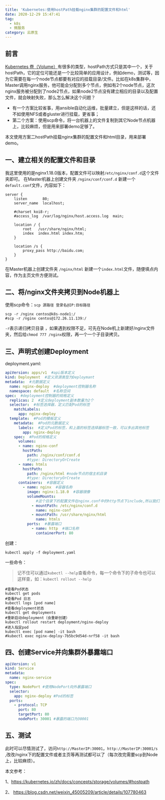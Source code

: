 ```yaml
---
title: 'Kubernetes:使用hostPath挂载nginx集群的配置文件和html'
date: 2020-12-29 15:47:41
tag:
  - k8s
  - 微服务
category: 云原生
---
```


## 前言
[Kubernetes 卷（Volume）](https://kubernetes.io/zh/docs/concepts/storage/volumes/)有很多的类型，hostPath方式只是其中一个，关于hostPath，它的定位可能还是一个比较简单的应用设计，例如demo，测试等，因为它需要在每一个node节点都要有对应的挂载目录/文件。比如在k8s集群中，Master调用nginx服务，他可能会分配到多个节点，例如有2个node节点，这次nginx服务被分配到了node2节点，如果node2节点没有建立相应的目录以及配置文件，就会映射失败，那么怎么解决这个问题？

- 有一个方案比较省事，用ansible自动化运维，批量建立，但是这样的话，还不如使用NFS或者gluster进行挂载，更省事；
- 第二个方案：使用scp命令，将一台机器上的文件复制到其它Node节点机器上，比较麻烦，但是用来部署demo足够了。

本文使用方案二hostPath挂载nginx集群的配置文件和html目录，用来部署demo。

## 一、建立相关的配置文件和目录

我这里使用的是nginx1.18.0版本，配置文件可以映射`/etc/nginx/conf.d`这个文件夹即可。
在Master机器上创建文件夹 `/nginx/conf/conf.d` 新建一个`default.conf`文件，内容如下：

```
server {
    listen       80;
    server_name  localhost;

    #charset koi8-r;
    #access_log  /var/log/nginx/host.access.log  main;

    location / {
        root   /usr/share/nginx/html;
        index  index.html index.htm;
    }
  
    location /s {
        proxy_pass http://baidu.com;
    }
}	
```

在Master机器上创建文件夹 `/nginx/html` 新建一个`index.html`文件，随便填点内容，作为主页文件方便测试。

## 二、将/nginx文件夹拷贝到Node机器上

使用scp命令：`scp 源路径 登录名@IP:目标路径`

```shell
scp -r /nginx centos@k8s-node1:/
#scp -r /nginx centos@172.26.11.139:/
```

`-r`表示递归拷贝目录 ，如果遇到权限不足，可先在Node机上新建好/nginx文件夹，然后给`chmod 777 /nginx`权限，再一个一个子目录拷贝。

## 三、声明式创建Deployment

deployment.yaml:

```yaml
apiVersion: apps/v1  #api版本定义
kind: Deployment  #定义资源类型为Deploymant
metadata:  #元数据定义
  name: nginx-deploy  #deployment控制器名称
  namespace: default  #名称空间
spec:  #deployment控制器的规格定义
  replicas: 2  #定义deployment副本数量为2个
  selector:  #标签选择器，定义匹配Pod的标签
    matchLabels:
      app: nginx-deploy
  template:  #Pod的模板定义
    metadata:  #Pod的元数据定义
      labels:  #定义Pod的标签，和上面的标签选择器标签一致，可以多出其他标签
        app: nginx-deploy
    spec:  #Pod的规格定义
      volumes:
      - name: nginx-conf
        hostPath:
          path: /nginx/conf/conf.d
          #type: DirectoryOrCreate
      - name: htmls
        hostPath:
          path: /nginx/html #node节点的宿主机目录
          #type: DirectoryOrCreate
      containers:  #容器定义
        - name: nginx  #容器名称
          image: nginx:1.18.0  #容器镜像
          volumeMounts:
              #这个目录下的配置文件在nginx.conf中的http节点下include,所以我们只需要挂载这个目录即可
            - mountPath: /etc/nginx/conf.d 
              name: nginx-conf
            - mountPath: /usr/share/nginx/html
              name: htmls
          ports:  #暴露端口
            - name: http  #端口名称
              containerPort: 80
```

创建：

```shell
kubectl apply -f deployment.yaml
```

一些命令：

> 记不住可以通过`kubectl --help`查看命令，每一个命令下的子命令也可以这样查，如：`kubectl rollout --help`


```shell
#查看Pod状态
kubectl get pods
#查看Pod 日志
kubectl logs [pod name]
#查看deployment状态
kubectl get deployments
#重新启动deployment（会重新创建）
kubectl rollout restart deployment/nginx-deploy
#进入指定pod
kubectl exec [pod name] -it bash
#kubectl exec nginx-deploy-7b5bc9d54d-nrf58 -it bash
```

## 四、创建Service并向集群外暴露端口

```yaml
apiVersion: v1
kind: Service
metadata:
  name: nginx-service
spec:
  type: NodePort #使用NodePort向外暴露端口
  selector:
    app: nginx-deploy #Pod的标签
  ports:
    - protocol: TCP
      port: 80
      targetPort: 80
      nodePort: 30001 #暴露的端口为30001
```

## 五、测试

此时可以尽情测试了，访问`http://MasterIP:30001`，`http://MasterIP:30001/s` ,改改/nginx下的配置文件或者主页等再测试都可以了（每次改完需要scp到Node上，比较麻烦）。



本文参考：

1、https://kubernetes.io/zh/docs/concepts/storage/volumes/#hostpath

2、 https://blog.csdn.net/weixin_45005209/article/details/107780463 